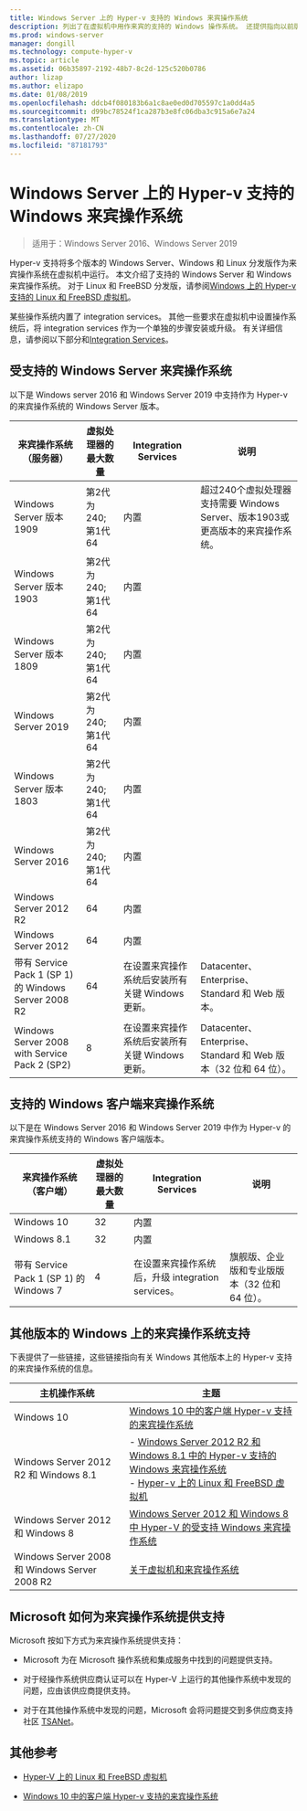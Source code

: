 ```yaml
---
title: Windows Server 上的 Hyper-v 支持的 Windows 来宾操作系统
description: 列出了在虚拟机中用作来宾的支持的 Windows 操作系统。 还提供指向以前版本的 Hyper-v 的类似文章的链接。
ms.prod: windows-server
manager: dongill
ms.technology: compute-hyper-v
ms.topic: article
ms.assetid: 06b35897-2192-48b7-8c2d-125c520b0786
author: lizap
ms.author: elizapo
ms.date: 01/08/2019
ms.openlocfilehash: ddcb4f080183b6a1c8ae0ed0d705597c1a0dd4a5
ms.sourcegitcommit: d99bc78524f1ca287b3e8fc06dba3c915a6e7a24
ms.translationtype: MT
ms.contentlocale: zh-CN
ms.lasthandoff: 07/27/2020
ms.locfileid: "87181793"
---
```

# <a name="supported-windows-guest-operating-systems-for-hyper-v-on-windows-server"></a>Windows Server 上的 Hyper-v 支持的 Windows 来宾操作系统

>适用于：Windows Server 2016、Windows Server 2019

Hyper-v 支持将多个版本的 Windows Server、Windows 和 Linux 分发版作为来宾操作系统在虚拟机中运行。 本文介绍了支持的 Windows Server 和 Windows 来宾操作系统。 对于 Linux 和 FreeBSD 分发版，请参阅[Windows 上的 Hyper-v 支持的 Linux 和 FreeBSD 虚拟机](Supported-Linux-and-FreeBSD-virtual-machines-for-Hyper-V-on-Windows.md)。

某些操作系统内置了 integration services。 其他一些要求在虚拟机中设置操作系统后，将 integration services 作为一个单独的步骤安装或升级。 有关详细信息，请参阅以下部分和[Integration Services](https://docs.microsoft.com/virtualization/hyper-v-on-windows/reference/integration-services)。

## <a name="supported-windows-server-guest-operating-systems"></a>受支持的 Windows Server 来宾操作系统

以下是 Windows server 2016 和 Windows Server 2019 中支持作为 Hyper-v 的来宾操作系统的 Windows Server 版本。

|来宾操作系统（服务器）|虚拟处理器的最大数量|Integration Services|说明|
|-------------------------------------|----------------------------------------|------------------------|---------|
|Windows Server 版本 1909 |第2代为 240;<br>第1代64|内置|超过240个虚拟处理器支持需要 Windows Server、版本1903或更高版本的来宾操作系统。|
|Windows Server 版本 1903 |第2代为 240;<br>第1代64|内置||
|Windows Server 版本 1809 |第2代为 240;<br>第1代64|内置||
|Windows Server 2019 |第2代为 240;<br>第1代64|内置||
|Windows Server 版本 1803 |第2代为 240;<br>第1代64|内置||
|Windows Server 2016 |第2代为 240;<br>第1代64|内置||
|Windows Server 2012 R2 |64|内置||
|Windows Server 2012 |64|内置||
|带有 Service Pack 1 (SP 1) 的 Windows Server 2008 R2|64|在设置来宾操作系统后安装所有关键 Windows 更新。|Datacenter、Enterprise、Standard 和 Web 版本。|
|Windows Server 2008 with Service Pack 2 (SP2)|8|在设置来宾操作系统后安装所有关键 Windows 更新。|Datacenter、Enterprise、Standard 和 Web 版本（32 位和 64 位）。|

## <a name="supported-windows-client-guest-operating-systems"></a>支持的 Windows 客户端来宾操作系统

以下是在 Windows Server 2016 和 Windows Server 2019 中作为 Hyper-v 的来宾操作系统支持的 Windows 客户端版本。

|来宾操作系统（客户端）|虚拟处理器的最大数量|Integration Services|说明|
|-------------------------------------|----------------------------------------|------------------------|---------|
|Windows 10|32|内置||
|Windows 8.1|32|内置||
|带有 Service Pack 1 (SP 1) 的 Windows 7|4|在设置来宾操作系统后，升级 integration services。|旗舰版、企业版和专业版版本（32 位和 64 位）。|

## <a name="guest-operating-system-support-on-other-versions-of-windows"></a>其他版本的 Windows 上的来宾操作系统支持

下表提供了一些链接，这些链接指向有关 Windows 其他版本上的 Hyper-v 支持的来宾操作系统的信息。

|主机操作系统|主题|
|-------------------------|---------|
|Windows 10|[Windows 10 中的客户端 Hyper-v 支持的来宾操作系统](https://docs.microsoft.com/virtualization/hyper-v-on-windows/about/supported-guest-os)|
|Windows Server 2012 R2 和 Windows 8.1|-   [Windows Server 2012 R2 和 Windows 8.1 中的 Hyper-v 支持的 Windows 来宾操作系统](/previous-versions/windows/it-pro/windows-server-2012-R2-and-2012/dn792027(v=ws.11))<br />-   [Hyper-v 上的 Linux 和 FreeBSD 虚拟机](Supported-Linux-and-FreeBSD-virtual-machines-for-Hyper-V-on-Windows.md)|
|Windows Server 2012 和 Windows 8|[Windows Server 2012 和 Windows 8 中 Hyper-V 的受支持 Windows 来宾操作系统](/previous-versions/windows/it-pro/windows-server-2012-R2-and-2012/dn792028(v=ws.11))|
|Windows Server 2008 和 Windows Server 2008 R2|[关于虚拟机和来宾操作系统](/previous-versions/windows/it-pro/windows-server-2008-R2-and-2008/cc794868(v=ws.10))|

## <a name="how-microsoft-provides-support-for-guest-operating-systems"></a>Microsoft 如何为来宾操作系统提供支持

Microsoft 按如下方式为来宾操作系统提供支持：

-   Microsoft 为在 Microsoft 操作系统和集成服务中找到的问题提供支持。

-   对于经操作系统供应商认证可以在 Hyper-V 上运行的其他操作系统中发现的问题，应由该供应商提供支持。

-   对于在其他操作系统中发现的问题，Microsoft 会将问题提交到多供应商支持社区 [TSANet](https://www.tsanet.org/)。

## <a name="additional-references"></a>其他参考

-   [Hyper-V 上的 Linux 和 FreeBSD 虚拟机](Supported-Linux-and-FreeBSD-virtual-machines-for-Hyper-V-on-Windows.md)

-   [Windows 10 中的客户端 Hyper-v 支持的来宾操作系统](https://docs.microsoft.com/virtualization/hyper-v-on-windows/about/supported-guest-os)




